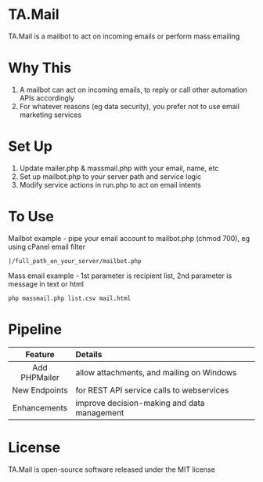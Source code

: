 # TA.Mail
TA.Mail is a mailbot to act on incoming emails or perform mass emailing

# Why This
1. A mailbot can act on incoming emails, to reply or call other automation APIs accordingly
2. For whatever reasons (eg data security), you prefer not to use email marketing services

# Set Up
1. Update mailer.php & massmail.php with your email, name, etc
2. Set up mailbot.php to your server path and service logic
3. Modify service actions in run.php to act on email intents

# To Use
Mailbot example - pipe your email account to mailbot.php (chmod 700), eg using cPanel email filter
```
|/full_path_on_your_server/mailbot.php
```
Mass email example - 1st parameter is recipient list, 2nd parameter is message in text or html
```
php massmail.php list.csv mail.html
```
# Pipeline
Feature|Details
:-----:|:------
Add PHPMailer|allow attachments, and mailing on Windows
New Endpoints|for REST API service calls to webservices
Enhancements|improve decision-making and data management

# License
TA.Mail is open-source software released under the MIT license
